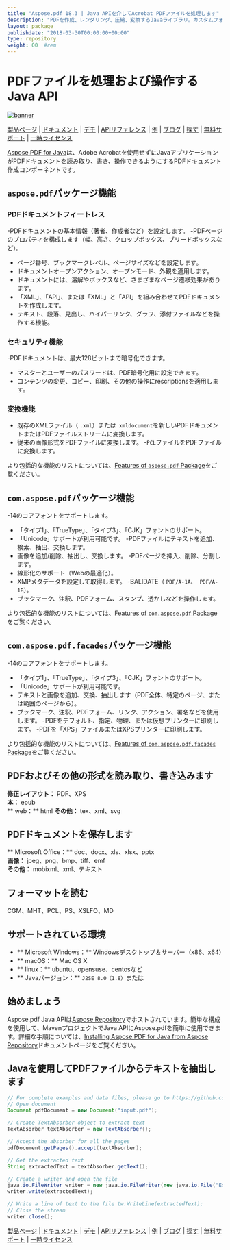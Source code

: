 ```yaml
---
title: "Aspose.pdf 18.3 | Java APIを介してAcrobat PDFファイルを処理します" 
description: "PDFを作成、レンダリング、圧縮、変換するJavaライブラリ。カスタムフォント、JavaScript、グラフ、ブックマーク、画像、エクスポート、注釈、フォーム、印刷をサポートします。" 
layout: package
publishdate: "2018-03-30T00:00:00+00:00"
type: repository
weight: 00	#rem
---
```


# PDFファイルを処理および操作するJava API
[![banner](../aspose_pdf-for-java-banner.png)](./)

[製品ページ](https://products.aspose.com/pdf/java) | [ドキュメント](https://docs.aspose.com/pdf/java/) | [デモ](https://products.aspose.app/pdf/family) | [APIリファレンス](https://apireference.aspose.com/pdf/java) | [例](https://github.com/aspose-pdf/Aspose.PDF-for-Java/tree/master/例) | [ブログ](https://blog.aspose.com/category/pdf/) | [探す](https://search.aspose.com/) | [無料サポート](https://forum.aspose.com/c/pdf) | [一時ライセンス](https://purchase.aspose.com/temporary-license)

[Aspose.PDF for Java](https://products.aspose.com/pdf/java)は、Adobe Acrobatを使用せずにJavaアプリケーションがPDFドキュメントを読み取り、書き、操作できるようにするPDFドキュメント作成コンポーネントです。

## `aspose.pdf`パッケージ機能

### PDFドキュメントフィートレス
-PDFドキュメントの基本情報（著者、作成者など）を設定します。
-PDFページのプロパティを構成します（幅、高さ、クロップボックス、ブリードボックスなど）。
 - ページ番号、ブックマークレベル、ページサイズなどを設定します。
 - ドキュメントオープンアクション、オープンモード、外観を適用します。
 - ドキュメントには、溶解やボックスなど、さまざまなページ遷移効果があります。
 - 「XML」、「API」、または「XML」と「API」を組み合わせてPDFドキュメントを作成します。
 - テキスト、段落、見出し、ハイパーリンク、グラフ、添付ファイルなどを操作する機能。

### セキュリティ機能
-PDFドキュメントは、最大128ビットまで暗号化できます。
 - マスターとユーザーのパスワードは、PDF暗号化用に設定できます。
 - コンテンツの変更、コピー、印刷、その他の操作にrescriptionsを適用します。

### 変換機能
 - 既存のXMLファイル（ `.xml`）または` xmldocument`を新しいPDFドキュメントまたはPDFファイルストリームに変換します。
 - 従来の画像形式をPDFファイルに変換します。
-`PCL`ファイルをPDFファイルに変換します。

より包括的な機能のリストについては、[Features of `aspose.pdf` Package](https://docs.aspose.com/pdf/java/features-of-aspose-pdf-package/)をご覧ください。

## `com.aspose.pdf`パッケージ機能
-14のコアフォントをサポートします。
 - 「タイプ1」、「TrueType」、「タイプ3」、「CJK」フォントのサポート。
 - 「Unicode」サポートが利用可能です。
-PDFファイルにテキストを追加、検索、抽出、交換します。
 - 画像を追加/削除、抽出し、交換します。
-PDFページを挿入、削除、分割します。
 - 線形化のサポート（Webの最適化）。
 -  XMPメタデータを設定して取得します。
-BALIDATE（ `PDF/A-1A`、` PDF/A-1B`）。
 - ブックマーク、注釈、PDFフォーム、スタンプ、透かしなどを操作します。

より包括的な機能のリストについては、[Features of `com.aspose.pdf` Package](https://docs.aspose.com/pdf/java/features-of-com-aspose-pdf-package/)をご覧ください。

## `com.aspose.pdf.facades`パッケージ機能
-14のコアフォントをサポートします。
 - 「タイプ1」、「TrueType」、「タイプ3」、「CJK」フォントのサポート。
 - 「Unicode」サポートが利用可能です。
 - テキストと画像を追加、交換、抽出します（PDF全体、特定のページ、または範囲のページから）。
 - ブックマーク、注釈、PDFフォーム、リンク、アクション、署名などを使用します。
-PDFをデフォルト、指定、物理、または仮想プリンターに印刷します。
-PDFを「XPS」ファイルまたはXPSプリンターに印刷します。

より包括的な機能のリストについては、[Features of `com.aspose.pdf.facades` Package](https://docs.aspose.com/pdf/java/features-of-com-aspose-pdf-facades-package/)をご覧ください。

## PDFおよびその他の形式を読み取り、書き込みます
**修正レイアウト：** PDF、XPS \
**本：** epub \
** web：** html
**その他：** tex、xml、svg

## PDFドキュメントを保存します
** Microsoft Office：** doc、docx、xls、xlsx、pptx \
**画像：** jpeg、png、bmp、tiff、emf \
**その他：** mobixml、xml、テキスト

## フォーマットを読む
CGM、MHT、PCL、PS、XSLFO、MD

## サポートされている環境
 -  ** Microsoft Windows：** Windowsデスクトップ＆サーバー（x86、x64）
 -  ** macOS：** Mac OS X
 -  ** linux：** ubuntu、opensuse、centosなど
 -  ** Javaバージョン：** `J2SE 8.0（1.8）`または

## 始めましょう

Aspose.pdf Java APIは[Aspose Repository](https://repository.aspose.com/pdf/)でホストされています。簡単な構成を使用して、MavenプロジェクトでJava APIにAspose.pdfを簡単に使用できます。詳細な手順については、[Installing Aspose.PDF for Java from Aspose Repository](https://docs.aspose.com/pdf/java/installation/)ドキュメントページをご覧ください。

## Javaを使用してPDFファイルからテキストを抽出します

```java
// For complete examples and data files, please go to https://github.com/aspose-pdf/Aspose.Pdf-for-Java
// Open document
Document pdfDocument = new Document("input.pdf");

// Create TextAbsorber object to extract text
TextAbsorber textAbsorber = new TextAbsorber();

// Accept the absorber for all the pages
pdfDocument.getPages().accept(textAbsorber);

// Get the extracted text
String extractedText = textAbsorber.getText();

// Create a writer and open the file
java.io.FileWriter writer = new java.io.FileWriter(new java.io.File("Extracted_text.txt"));
writer.write(extractedText);

// Write a line of text to the file tw.WriteLine(extractedText);
// Close the stream
writer.close();
```

[製品ページ](https://products.aspose.com/pdf/java) | [ドキュメント](https://docs.aspose.com/pdf/java/) | [デモ](https://products.aspose.app/pdf/family) | [APIリファレンス](https://apireference.aspose.com/pdf/java) | [例](https://github.com/aspose-pdf/Aspose.PDF-for-Java/tree/master/例) | [ブログ](https://blog.aspose.com/category/pdf/) | [探す](https://search.aspose.com/) | [無料サポート](https://forum.aspose.com/c/pdf) | [一時ライセンス](https://purchase.aspose.com/temporary-license)
